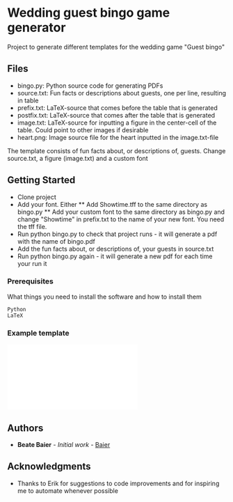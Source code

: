 # Wedding guest bingo game generator

Project to generate different templates for the wedding game "Guest bingo"

## Files
* bingo.py: Python source code for generating PDFs
* source.txt: Fun facts or descriptions about guests, one per line, resulting in table
* prefix.txt: LaTeX-source that comes before the table that is generated
* postfix.txt: LaTeX-source that comes after the table that is generated
* image.txt: LaTeX-source for inputting a figure in the center-cell of the table. Could point to other images if desirable
* heart.png: Image source file for the heart inputted in the image.txt-file

The template consists of fun facts about, or descriptions of, guests. Change source.txt, a figure (image.txt) and a custom font

## Getting Started

* Clone project
* Add your font. Either
** Add Showtime.tff to the same directory as bingo.py
** Add your custom font to the same directory as bingo.py and change "Showtime" in prefix.txt to the name of your new font. You need the tff file.
* Run python bingo.py to check that project runs - it will generate a pdf with the name of bingo<some-hash>.pdf
* Add the fun facts about, or descriptions of, your guests in source.txt
* Run python bingo.py again - it will generate a new pdf for each time your run it


### Prerequisites

What things you need to install the software and how to install them

```
Python
LaTeX
```

### Example template
![alt text](bingob562d1c1.pdf "PDF example of wedding guest bingo template")



## Authors

* **Beate Baier** - *Initial work* - [Baier](https://github.com/baier)


## Acknowledgments

* Thanks to Erik for suggestions to code improvements and for inspiring me to automate whenever possible

